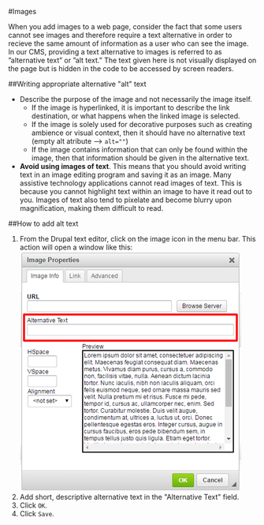#Images

When you add images to a web page, consider the fact that some users cannot see images and therefore require a text alternative in order to recieve the same amount of information as a user who can see the image. In our CMS, providing a text alternative to images is referred to as ”alternative text” or ”alt text.” The text given here is not visually displayed on the page but is hidden in the code to be accessed by screen readers.

##Writing appropriate alternative "alt" text
* Describe the purpose of the image and not necessarily the image itself. 
    * If the image is hyperlinked, it is important to describe the link destination, or what happens when the linked image is selected.
    * If the image is solely used for decorative purposes such as creating ambience or visual context, then it should have no alternative text (empty alt atribute --> `alt=""`)
    * If the image contains information that can only be found within the image, then that information should be given in the alternative text.
* **Avoid using images of text**. This means that you should avoid writing text in an image editing program and saving it as an image. Many assistive technology applications cannot read images of text. This is because you cannot highlight text within an image to have it read out to you. Images of text also tend to pixelate and become blurry upon magnification, making them difficult to read.

##How to add alt text 

1. From the Drupal text editor, click on the image icon in the menu bar. This action will open a window like this: 
![WYSIWYG image properties window](/images/alt-text-wysiwyg.png)
2. Add short, descriptive alternative text in the "Alternative Text" field.
3. Click `OK`. 
4. Click `Save`.
